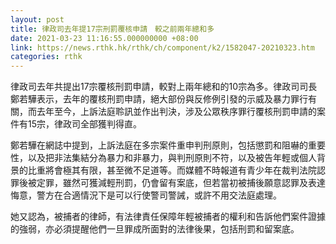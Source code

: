 ```yaml
---
layout: post
title: 律政司去年提17宗刑罰覆核申請　較之前兩年總和多
date: 2021-03-23 11:16:55.000000000 +08:00
link: https://news.rthk.hk/rthk/ch/component/k2/1582047-20210323.htm
categories: rthk
---
```


律政司去年共提出17宗覆核刑罰申請，較對上兩年總和的10宗為多。律政司司長鄭若驊表示，去年的覆核刑罰申請，絕大部份與反修例引發的示威及暴力罪行有關，而去年至今，上訴法庭聆訊並作出判決，涉及公眾秩序罪行覆核刑罰申請的案件有15宗，律政司全部獲判得直。

鄭若驊在網誌中提到，上訴法庭在多宗案件重申判刑原則，包括懲罰和阻嚇的重要性，以及把非法集結分為暴力和非暴力，與判刑原則不符，以及被告年輕或個人背景的比重將會極其有限，甚至微不足道等。而媒體不時報道有青少年在裁判法院認罪後被定罪，雖然可獲減輕刑罰，仍會留有案底，但若當初被捕後願意認罪及表達悔意，警方在合適情況下是可以行使警司警誡，或許不用交法庭處理。

她又認為，被捕者的律師，有法律責任保障年輕被捕者的權利和告訴他們案件證據的強弱，亦必須提醒他們一旦罪成所面對的法律後果，包括刑罰和留案底。

